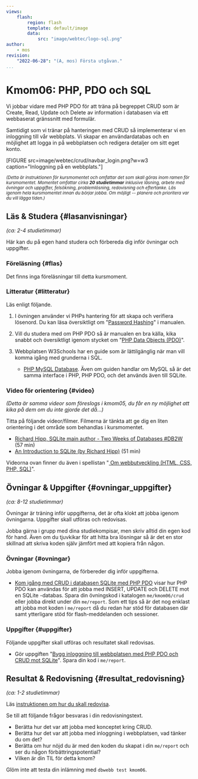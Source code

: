 ```yaml
---
views:
    flash:
        region: flash
        template: default/image
        data:
            src: "image/webtec/logo-sql.png"
author:
    - mos
revision:
    "2022-06-28": "(A, mos) Första utgåvan."
...
```

Kmom06: PHP, PDO och SQL
==================================

Vi jobbar vidare med PHP PDO för att träna på begreppet CRUD som är Create, Read, Update och Delete av information i databasen via ett webbaserat gränssnitt med formulär.

Samtidigt som vi tränar på hanteringen med CRUD så implementerar vi en inloggning till vår webbplats. Vi skapar en användardatabas och en möjlighet att logga in på webbplatsen och redigera detaljer om sitt eget konto.

[FIGURE src=image/webtec/crud/navbar_login.png?w=w3 caption="Inloggning på en webbplats."]

<!--
[FIGURE src="image/webtec/pdo/insert-filled.png?w=w3" caption="Formuläret är ifyllt med värden."]

[FIGURE src="image/webtec/pdo/search-delete.png?w=w3" caption="Klicka på ett id för att se mer, eller update/delete för att modifiera raden."]
-->


<small><i>(Detta är instruktionen för kursmomentet och omfattar det som skall göras inom ramen för kursmomentet. Momentet omfattar cirka **20 studietimmar** inklusive läsning, arbete med övningar och uppgifter, felsökning, problemlösning, redovisning och eftertanke. Läs igenom hela kursmomentet innan du börjar jobba. Om möjligt -- planera och prioritera var du vill lägga tiden.)</i></small>

<!--stop -->



Läs & Studera  {#lasanvisningar}
---------------------------------

*(ca: 2-4 studietimmar)*

Här kan du på egen hand studera och förbereda dig inför övningar och uppgifter.



### Föreläsning {#flas}

Det finns inga föreläsningar till detta kursmoment.

<!--
Titta på följande föreläsningar. Föreläsningarna kan innehålla tips om läsanvisningar.

* [PHP PDO och databaser](./../forelasning/php-pdo-och-databaser). Vi tittar på PHP PDO som är ett sätt att koppla sig mot olika databaser via PHPs gränssnitt som heter PDO. Vi ser olika sätt att ställa frågor till databasen och hur man hanterar resultatet.

* Dela upp PHP PDO i två föreläsningar, en kortare som kan ligga på kmom05 och en som kan ligga på 06.
* [Databasdriven webbplats med CRUD](./../forelasning/webbplats-med-crud).
* Eventuellt en extra föreläsning om säkerhet och prestanda i PHP
* Eventuellt föreläsning om vilka tekniker som används när man gör webbutveckling rent generellt
-->



### Litteratur  {#litteratur}

Läs enligt följande.

1. I övningen använder vi PHPs hantering för att skapa och verifiera lösenord. Du kan läsa översiktligt om "[Password Hashing](https://www.php.net/manual/en/book.password.php)" i manualen. 

1. Vill du studera med om PHP PDO så är manualen en bra källa, kika snabbt och översiktligt igenom stycket om "[PHP Data Objects (PDO)](http://php.net/manual/en/intro.pdo.php)".

1. Webbplatsen W3Schools har en guide som är lättilgänglig när man vill komma igång med grunderna i SQL.

    * [PHP MySQL Database](https://www.w3schools.com/php/php_mysql_intro.asp). Även om guiden handlar om MySQL så är det samma interface i PHP, PHP PDO, och det används även till SQLite.



### Video för orientering {#video}

_(Detta är samma videor som föreslogs i kmom05, du får en ny möjlighet att kika på dem om du inte gjorde det då...)_

Titta på följande videor/filmer. Filmerna är tänkta att ge dig en liten orientering i det område som behandlas i kursmomentet.

* [Richard Hipp, SQLite main author - Two Weeks of Databases #DB2W](https://www.youtube.com/watch?v=2eaQzahCeh4) (57 min)
* [An Introduction to SQLite (by Richard Hipp)](https://www.youtube.com/watch?v=giAMt8Tj-84) (51 min)

Videorna ovan finner du även i spellistan "[ Om webbutveckling (HTML, CSS, PHP, SQL)](https://www.youtube.com/playlist?list=PLKtP9l5q3ce-Qp6DTS_2s6q-Br66ufoWc)".



Övningar & Uppgifter  {#ovningar_uppgifter}
-------------------------------------------

*(ca: 8-12 studietimmar)*

Övningar är träning inför uppgifterna, det är ofta klokt att jobba igenom övningarna. Uppgifter skall utföras och redovisas.

Jobba gärna i grupp med dina studiekompisar, men skriv alltid din egen kod för hand. Även om du tjuvkikar för att hitta bra lösningar så är det en stor skillnad att skriva koden själv jämfört med att kopiera från någon.



### Övningar {#ovningar}

Jobba igenom övningarna, de förbereder dig inför uppgifterna.

* [Kom igång med CRUD i databasen SQLite med PHP PDO](kunskap/kom-igang-med-crud-i-databasen-sqlite-med-php-pdo) visar hur PHP PDO kan användas för att jobba med INSERT, UPDATE och DELETE mot en SQLite -databas. Spara din övningskod i katalogen `me/kmom06/crud` eller jobba direkt under din `me/report`. Som ett tips så är det nog enklast att jobba mot koden i `me/report` då du redan har stöd för databasen där samt ytterligare stöd för flash-meddelanden och sessioner.



### Uppgifter {#uppgifter}

Följande uppgifter skall utföras och resultatet skall redovisas.

* Gör uppgiften "[Bygg inloggning till webbplatsen med PHP PDO och CRUD mot SQLite](uppgift/bygg-inloggning-till-webbplatsen-med-php-pdo-och-crud-mot-sqlite)". Spara din kod i `me/report`.

<!--
* Bestäm sidor som måste finnas, bra för validering och rättning.
* Tydlig att inloggning skall vara i den befintliga webbplatsen layout.
* Fixa rättningsprogrammet så att det tydligt visar om den optinoella delen är gjort, det behöver finnas en landdningssida?
-->

Resultat & Redovisning  {#resultat_redovisning}
-----------------------------------------------

*(ca: 1-2 studietimmar)*

Läs [instruktionen om hur du skall redovisa](./../redovisa).

Se till att följande frågor besvaras i din redovisningstext.

* Berätta hur det var att jobba med konceptet kring CRUD.
* Berätta hur det var att jobba med inloggning i webbplatsen, vad tänker du om det?
* Berätta om hur nöjd du är med den koden du skapat i din `me/report` och ser du någon förbättringspotential?
* Vilken är din TIL för detta kmom?

Glöm inte att testa din inlämning med `dbwebb test kmom06`.
